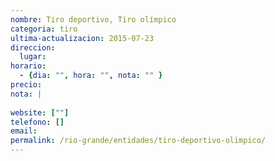 ```yaml
---
nombre: Tiro deportivo, Tiro olímpico
categoria: tiro
ultima-actualizacion: 2015-07-23
direccion: 
  lugar: 
horario: 
  - {dia: "", hora: "", nota: "" }
precio: 
nota: | 
  
website: [""]
telefono: []
email: 
permalink: /rio-grande/entidades/tiro-deportivo-olimpico/
---
```


